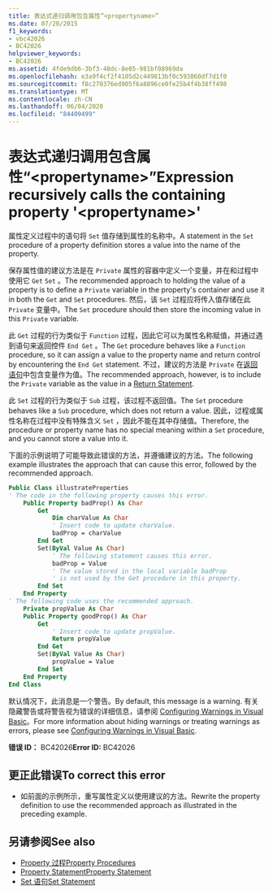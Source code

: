 ```yaml
---
title: 表达式递归调用包含属性“<propertyname>”
ms.date: 07/20/2015
f1_keywords:
- vbc42026
- BC42026
helpviewer_keywords:
- BC42026
ms.assetid: 4fde9db6-3bf3-48dc-8e05-981bf08969da
ms.openlocfilehash: e3a9f4cf2f4105d2c449813bf0c593860df7d1f0
ms.sourcegitcommit: f8c270376ed905f6a8896ce0fe25b4f4b38ff498
ms.translationtype: MT
ms.contentlocale: zh-CN
ms.lasthandoff: 06/04/2020
ms.locfileid: "84409499"
---
```

# <a name="expression-recursively-calls-the-containing-property-propertyname"></a><span data-ttu-id="7016b-102">表达式递归调用包含属性“\<propertyname>”</span><span class="sxs-lookup"><span data-stu-id="7016b-102">Expression recursively calls the containing property '\<propertyname>'</span></span>
<span data-ttu-id="7016b-103">属性定义过程中的语句将 `Set` 值存储到属性的名称中。</span><span class="sxs-lookup"><span data-stu-id="7016b-103">A statement in the `Set` procedure of a property definition stores a value into the name of the property.</span></span>  
  
 <span data-ttu-id="7016b-104">保存属性值的建议方法是在 `Private` 属性的容器中定义一个变量，并在和过程中使用它 `Get` `Set` 。</span><span class="sxs-lookup"><span data-stu-id="7016b-104">The recommended approach to holding the value of a property is to define a `Private` variable in the property's container and use it in both the `Get` and `Set` procedures.</span></span> <span data-ttu-id="7016b-105">然后，该 `Set` 过程应将传入值存储在此 `Private` 变量中。</span><span class="sxs-lookup"><span data-stu-id="7016b-105">The `Set` procedure should then store the incoming value in this `Private` variable.</span></span>  
  
 <span data-ttu-id="7016b-106">此 `Get` 过程的行为类似于 `Function` 过程，因此它可以为属性名称赋值，并通过遇到语句来返回控件 `End Get` 。</span><span class="sxs-lookup"><span data-stu-id="7016b-106">The `Get` procedure behaves like a `Function` procedure, so it can assign a value to the property name and return control by encountering the `End Get` statement.</span></span> <span data-ttu-id="7016b-107">不过，建议的方法是 `Private` 在[返回语句](../statements/return-statement.md)中包含变量作为值。</span><span class="sxs-lookup"><span data-stu-id="7016b-107">The recommended approach, however, is to include the `Private` variable as the value in a [Return Statement](../statements/return-statement.md).</span></span>  
  
 <span data-ttu-id="7016b-108">此 `Set` 过程的行为类似于 `Sub` 过程，该过程不返回值。</span><span class="sxs-lookup"><span data-stu-id="7016b-108">The `Set` procedure behaves like a `Sub` procedure, which does not return a value.</span></span> <span data-ttu-id="7016b-109">因此，过程或属性名称在过程中没有特殊含义 `Set` ，因此不能在其中存储值。</span><span class="sxs-lookup"><span data-stu-id="7016b-109">Therefore, the procedure or property name has no special meaning within a `Set` procedure, and you cannot store a value into it.</span></span>  
  
 <span data-ttu-id="7016b-110">下面的示例说明了可能导致此错误的方法，并遵循建议的方法。</span><span class="sxs-lookup"><span data-stu-id="7016b-110">The following example illustrates the approach that can cause this error, followed by the recommended approach.</span></span>  
  
```vb  
Public Class illustrateProperties  
' The code in the following property causes this error.  
    Public Property badProp() As Char  
        Get  
            Dim charValue As Char  
            ' Insert code to update charValue.  
            badProp = charValue  
        End Get  
        Set(ByVal Value As Char)  
            ' The following statement causes this error.  
            badProp = Value  
            ' The value stored in the local variable badProp  
            ' is not used by the Get procedure in this property.  
        End Set  
    End Property  
' The following code uses the recommended approach.  
    Private propValue As Char  
    Public Property goodProp() As Char  
        Get  
            ' Insert code to update propValue.  
            Return propValue  
        End Get  
        Set(ByVal Value As Char)  
            propValue = Value  
        End Set  
    End Property  
End Class  
```  
  
 <span data-ttu-id="7016b-111">默认情况下，此消息是一个警告。</span><span class="sxs-lookup"><span data-stu-id="7016b-111">By default, this message is a warning.</span></span> <span data-ttu-id="7016b-112">有关隐藏警告或将警告视为错误的详细信息，请参阅 [Configuring Warnings in Visual Basic](/visualstudio/ide/configuring-warnings-in-visual-basic)。</span><span class="sxs-lookup"><span data-stu-id="7016b-112">For more information about hiding warnings or treating warnings as errors, please see [Configuring Warnings in Visual Basic](/visualstudio/ide/configuring-warnings-in-visual-basic).</span></span>  
  
 <span data-ttu-id="7016b-113">**错误 ID：** BC42026</span><span class="sxs-lookup"><span data-stu-id="7016b-113">**Error ID:** BC42026</span></span>  
  
## <a name="to-correct-this-error"></a><span data-ttu-id="7016b-114">更正此错误</span><span class="sxs-lookup"><span data-stu-id="7016b-114">To correct this error</span></span>  
  
- <span data-ttu-id="7016b-115">如前面的示例所示，重写属性定义以使用建议的方法。</span><span class="sxs-lookup"><span data-stu-id="7016b-115">Rewrite the property definition to use the recommended approach as illustrated in the preceding example.</span></span>  
  
## <a name="see-also"></a><span data-ttu-id="7016b-116">另请参阅</span><span class="sxs-lookup"><span data-stu-id="7016b-116">See also</span></span>

- [<span data-ttu-id="7016b-117">Property 过程</span><span class="sxs-lookup"><span data-stu-id="7016b-117">Property Procedures</span></span>](../../programming-guide/language-features/procedures/property-procedures.md)
- [<span data-ttu-id="7016b-118">Property Statement</span><span class="sxs-lookup"><span data-stu-id="7016b-118">Property Statement</span></span>](../statements/property-statement.md)
- [<span data-ttu-id="7016b-119">Set 语句</span><span class="sxs-lookup"><span data-stu-id="7016b-119">Set Statement</span></span>](../statements/set-statement.md)
